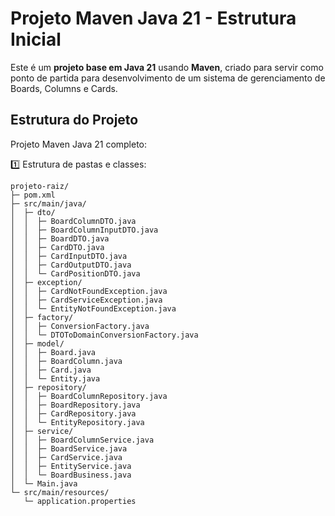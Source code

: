 # Projeto Maven Java 21 - Estrutura Inicial

Este é um **projeto base em Java 21** usando **Maven**, criado para servir como ponto de partida para desenvolvimento de um sistema de gerenciamento de Boards, Columns e Cards.

## Estrutura do Projeto

Projeto Maven Java 21 completo:

1️⃣ Estrutura de pastas e classes:

```
projeto-raiz/
├─ pom.xml
├─ src/main/java/
│  ├─ dto/
│  │  ├─ BoardColumnDTO.java
│  │  ├─ BoardColumnInputDTO.java
│  │  ├─ BoardDTO.java
│  │  ├─ CardDTO.java
│  │  ├─ CardInputDTO.java
│  │  ├─ CardOutputDTO.java
│  │  └─ CardPositionDTO.java
│  ├─ exception/
│  │  ├─ CardNotFoundException.java
│  │  ├─ CardServiceException.java
│  │  └─ EntityNotFoundException.java
│  ├─ factory/
│  │  ├─ ConversionFactory.java
│  │  └─ DTOToDomainConversionFactory.java
│  ├─ model/
│  │  ├─ Board.java
│  │  ├─ BoardColumn.java
│  │  ├─ Card.java
│  │  └─ Entity.java
│  ├─ repository/
│  │  ├─ BoardColumnRepository.java
│  │  ├─ BoardRepository.java
│  │  ├─ CardRepository.java
│  │  └─ EntityRepository.java
│  ├─ service/
│  │  ├─ BoardColumnService.java
│  │  ├─ BoardService.java
│  │  ├─ CardService.java
│  │  ├─ EntityService.java
│  │  └─ BoardBusiness.java
│  └─ Main.java
└─ src/main/resources/
   └─ application.properties
```
